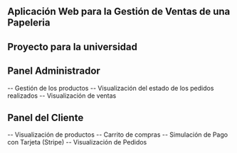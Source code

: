 
## Aplicación Web para la Gestión de Ventas de una Papeleria

## Proyecto para la universidad
## Panel Administrador
-- Gestión de los productos
-- Visualización del estado de los pedidos realizados
-- Visualización de ventas

## Panel del Cliente
-- Visualización de productos
-- Carrito de compras
-- Simulación de Pago con Tarjeta (Stripe)
-- Visualización de Pedidos

